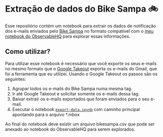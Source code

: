 # Extração de dados do Bike Sampa 🚲

Esse repositório contém um notebook para extrair os dados de notificação dos
e-mails enviados pelo [Bike Sampa](https://bikeitau.com.br/bikesampa/) no formato compatível com o [meu notebook do
ObservableHQ](https://observablehq.com/@otaviocv/como-sao-os-meus-trajetos-de-bicicleta) para explorar essas informações.

## Como utilizar?

Para utilizar esse notebook é necessário que você exporte os seus e-mails no
mesmo formato que o [Google
Takeout](https://takeout.google.com/settings/takeout) exporta os e-mails do
Gmail, que foi a ferramenta que eu utilizei. Usando o Google Takeout os passos
são os seguintes:

1. Agrupar todos os e-mails do Bike Sampa numa mesma tag.
2. Ir até Google Takeout e solicitar somente os e-mails dessa tag.
3. Baixar extrair os e-mails exportados que foram enviados para o seu e-mail.
4. Executar o notebook [`export-data.ipynb`](https://github.com/otaviocv/bikesampa/blob/master/export-data.ipynb) com caminho principal apontando para o arquivo \*.mbox

Ao final do notebook deve existir um arquivo bikesampa.csv que pode ser 
anexado ao notebook do ObservableHQ para serem explorados.

